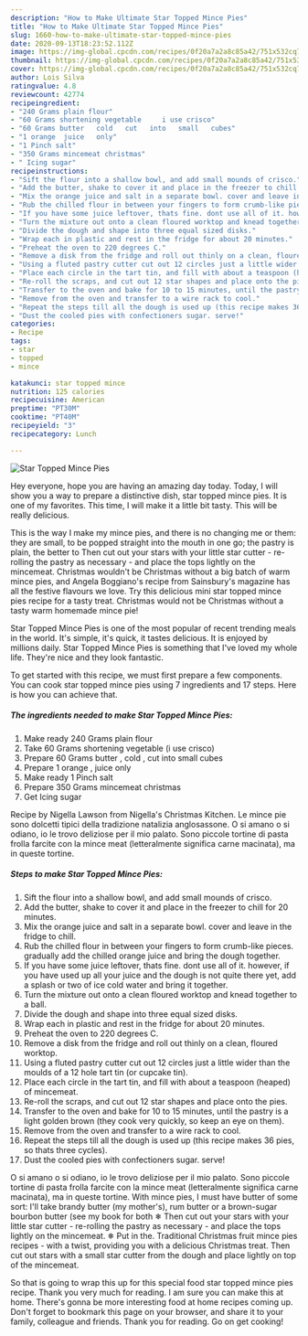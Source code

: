 ```yaml
---
description: "How to Make Ultimate Star Topped Mince Pies"
title: "How to Make Ultimate Star Topped Mince Pies"
slug: 1660-how-to-make-ultimate-star-topped-mince-pies
date: 2020-09-13T18:23:52.112Z
image: https://img-global.cpcdn.com/recipes/0f20a7a2a8c85a42/751x532cq70/star-topped-mince-pies-recipe-main-photo.jpg
thumbnail: https://img-global.cpcdn.com/recipes/0f20a7a2a8c85a42/751x532cq70/star-topped-mince-pies-recipe-main-photo.jpg
cover: https://img-global.cpcdn.com/recipes/0f20a7a2a8c85a42/751x532cq70/star-topped-mince-pies-recipe-main-photo.jpg
author: Lois Silva
ratingvalue: 4.8
reviewcount: 42774
recipeingredient:
- "240 Grams plain flour"
- "60 Grams shortening vegetable     i use crisco"
- "60 Grams butter   cold   cut   into   small   cubes"
- "1 orange  juice   only"
- "1 Pinch salt"
- "350 Grams mincemeat christmas"
- " Icing sugar"
recipeinstructions:
- "Sift the flour into a shallow bowl, and add small mounds of crisco."
- "Add the butter, shake to cover it and place in the freezer to chill for 20 minutes."
- "Mix the orange juice and salt in a separate bowl. cover and leave in the fridge to chill."
- "Rub the chilled flour in between your fingers to form crumb-like pieces. gradually add the chilled orange juice and bring the dough together."
- "If you have some juice leftover, thats fine. dont use all of it. however, if you have used up all your juice and the dough is not quite there yet, add a splash or two of ice cold water and bring it together."
- "Turn the mixture out onto a clean floured worktop and knead together to a ball."
- "Divide the dough and shape into three equal sized disks."
- "Wrap each in plastic and rest in the fridge for about 20 minutes."
- "Preheat the oven to 220 degrees C."
- "Remove a disk from the fridge and roll out thinly on a clean, floured worktop."
- "Using a fluted pastry cutter cut out 12 circles just a little wider than the moulds of a 12 hole tart tin (or cupcake tin)."
- "Place each circle in the tart tin, and fill with about a teaspoon (heaped) of mincemeat."
- "Re-roll the scraps, and cut out 12 star shapes and place onto the pies."
- "Transfer to the oven and bake for 10 to 15 minutes, until the pastry is a light golden brown (they cook very quickly, so keep an eye on them)."
- "Remove from the oven and transfer to a wire rack to cool."
- "Repeat the steps till all the dough is used up (this recipe makes 36 pies, so thats three cycles)."
- "Dust the cooled pies with confectioners sugar. serve!"
categories:
- Recipe
tags:
- star
- topped
- mince

katakunci: star topped mince 
nutrition: 125 calories
recipecuisine: American
preptime: "PT30M"
cooktime: "PT40M"
recipeyield: "3"
recipecategory: Lunch

---
```



![Star Topped Mince Pies](https://img-global.cpcdn.com/recipes/0f20a7a2a8c85a42/751x532cq70/star-topped-mince-pies-recipe-main-photo.jpg)

Hey everyone, hope you are having an amazing day today. Today, I will show you a way to prepare a distinctive dish, star topped mince pies. It is one of my favorites. This time, I will make it a little bit tasty. This will be really delicious.

This is the way I make my mince pies, and there is no changing me or them: they are small, to be popped straight into the mouth in one go; the pastry is plain, the better to Then cut out your stars with your little star cutter - re-rolling the pastry as necessary - and place the tops lightly on the mincemeat. Christmas wouldn&#39;t be Christmas without a big batch of warm mince pies, and Angela Boggiano&#39;s recipe from Sainsbury&#39;s magazine has all the festive flavours we love. Try this delicious mini star topped mince pies recipe for a tasty treat. Christmas would not be Christmas without a tasty warm homemade mince pie!

Star Topped Mince Pies is one of the most popular of recent trending meals in the world. It's simple, it's quick, it tastes delicious. It is enjoyed by millions daily. Star Topped Mince Pies is something that I've loved my whole life. They're nice and they look fantastic.


To get started with this recipe, we must first prepare a few components. You can cook star topped mince pies using 7 ingredients and 17 steps. Here is how you can achieve that.

<!--inarticleads1-->

##### The ingredients needed to make Star Topped Mince Pies:

1. Make ready 240 Grams plain flour
1. Take 60 Grams shortening vegetable     (i use crisco)
1. Prepare 60 Grams butter ,  cold ,  cut   into   small   cubes
1. Prepare 1 orange , juice   only
1. Make ready 1 Pinch salt
1. Prepare 350 Grams mincemeat christmas
1. Get  Icing sugar


Recipe by Nigella Lawson from Nigella&#39;s Christmas Kitchen. Le mince pie sono dolcetti tipici della tradizione natalizia anglosassone. O si amano o si odiano, io le trovo deliziose per il mio palato. Sono piccole tortine di pasta frolla farcite con la mince meat (letteralmente significa carne macinata), ma in queste tortine. 

<!--inarticleads2-->

##### Steps to make Star Topped Mince Pies:

1. Sift the flour into a shallow bowl, and add small mounds of crisco.
1. Add the butter, shake to cover it and place in the freezer to chill for 20 minutes.
1. Mix the orange juice and salt in a separate bowl. cover and leave in the fridge to chill.
1. Rub the chilled flour in between your fingers to form crumb-like pieces. gradually add the chilled orange juice and bring the dough together.
1. If you have some juice leftover, thats fine. dont use all of it. however, if you have used up all your juice and the dough is not quite there yet, add a splash or two of ice cold water and bring it together.
1. Turn the mixture out onto a clean floured worktop and knead together to a ball.
1. Divide the dough and shape into three equal sized disks.
1. Wrap each in plastic and rest in the fridge for about 20 minutes.
1. Preheat the oven to 220 degrees C.
1. Remove a disk from the fridge and roll out thinly on a clean, floured worktop.
1. Using a fluted pastry cutter cut out 12 circles just a little wider than the moulds of a 12 hole tart tin (or cupcake tin).
1. Place each circle in the tart tin, and fill with about a teaspoon (heaped) of mincemeat.
1. Re-roll the scraps, and cut out 12 star shapes and place onto the pies.
1. Transfer to the oven and bake for 10 to 15 minutes, until the pastry is a light golden brown (they cook very quickly, so keep an eye on them).
1. Remove from the oven and transfer to a wire rack to cool.
1. Repeat the steps till all the dough is used up (this recipe makes 36 pies, so thats three cycles).
1. Dust the cooled pies with confectioners sugar. serve!


O si amano o si odiano, io le trovo deliziose per il mio palato. Sono piccole tortine di pasta frolla farcite con la mince meat (letteralmente significa carne macinata), ma in queste tortine. With mince pies, I must have butter of some sort: I&#39;ll take brandy butter (my mother&#39;s), rum butter or a brown-sugar bourbon butter (see my book for both ❄ Then cut out your stars with your little star cutter - re-rolling the pastry as necessary - and place the tops lightly on the mincemeat. ❄ Put in the. Traditional Christmas fruit mince pies recipes - with a twist, providing you with a delicious Christmas treat. Then cut out stars with a small star cutter from the dough and place lightly on top of the mincemeat. 

So that is going to wrap this up for this special food star topped mince pies recipe. Thank you very much for reading. I am sure you can make this at home. There's gonna be more interesting food at home recipes coming up. Don't forget to bookmark this page on your browser, and share it to your family, colleague and friends. Thank you for reading. Go on get cooking!
